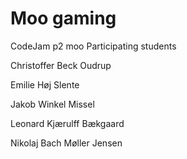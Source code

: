 # Moo gaming
 CodeJam p2 moo
Participating students

Christoffer Beck Oudrup

Emilie Høj Slente

Jakob Winkel Missel

Leonard Kjærulff Bækgaard

Nikolaj Bach Møller Jensen
